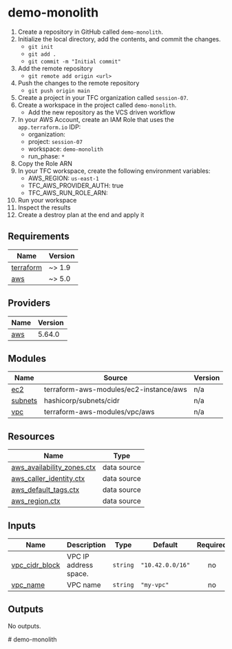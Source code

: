 # demo-monolith

1. Create a repository in GitHub called `demo-monolith`.
2. Initialize the local directory, add the contents, and commit the changes.
   - `git init`
   - `git add .`
   - `git commit -m "Initial commit"`
3. Add the remote repository
   - `git remote add origin <url>`
4. Push the changes to the remote repository
   - `git push origin main`
5. Create a project in your TFC organization called `session-07`.
6. Create a workspace in the project called `demo-monolith`.
   - Add the new repository as the VCS driven workflow
7. In your AWS Account, create an IAM Role that uses the `app.terraform.io` IDP:
   - organization: <Your TFC Organization>
   - project: `session-07`
   - workspace: `demo-monolith`
   - run_phase: `*`
8. Copy the Role ARN
9. In your TFC workspace, create the following environment variables:
   - AWS_REGION: `us-east-1`
   - TFC_AWS_PROVIDER_AUTH: true
   - TFC_AWS_RUN_ROLE_ARN: <RoleArn>
10. Run your workspace
11. Inspect the results
12. Create a destroy plan at the end and apply it

<!-- BEGIN_TF_DOCS -->
## Requirements

| Name | Version |
|------|---------|
| <a name="requirement_terraform"></a> [terraform](#requirement\_terraform) | ~> 1.9 |
| <a name="requirement_aws"></a> [aws](#requirement\_aws) | ~> 5.0 |

## Providers

| Name | Version |
|------|---------|
| <a name="provider_aws"></a> [aws](#provider\_aws) | 5.64.0 |

## Modules

| Name | Source | Version |
|------|--------|---------|
| <a name="module_ec2"></a> [ec2](#module\_ec2) | terraform-aws-modules/ec2-instance/aws | n/a |
| <a name="module_subnets"></a> [subnets](#module\_subnets) | hashicorp/subnets/cidr | n/a |
| <a name="module_vpc"></a> [vpc](#module\_vpc) | terraform-aws-modules/vpc/aws | n/a |

## Resources

| Name | Type |
|------|------|
| [aws_availability_zones.ctx](https://registry.terraform.io/providers/hashicorp/aws/latest/docs/data-sources/availability_zones) | data source |
| [aws_caller_identity.ctx](https://registry.terraform.io/providers/hashicorp/aws/latest/docs/data-sources/caller_identity) | data source |
| [aws_default_tags.ctx](https://registry.terraform.io/providers/hashicorp/aws/latest/docs/data-sources/default_tags) | data source |
| [aws_region.ctx](https://registry.terraform.io/providers/hashicorp/aws/latest/docs/data-sources/region) | data source |

## Inputs

| Name | Description | Type | Default | Required |
|------|-------------|------|---------|:--------:|
| <a name="input_vpc_cidr_block"></a> [vpc\_cidr\_block](#input\_vpc\_cidr\_block) | VPC IP address space. | `string` | `"10.42.0.0/16"` | no |
| <a name="input_vpc_name"></a> [vpc\_name](#input\_vpc\_name) | VPC name | `string` | `"my-vpc"` | no |

## Outputs

No outputs.
<!-- END_TF_DOCS --># demo-monolith
